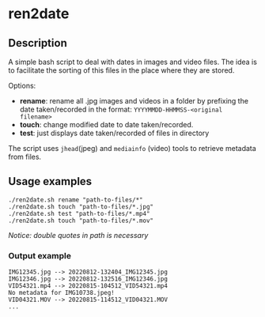 # ren2date

## Description
A simple bash script to deal with dates in images and video files. The idea is to facilitate the sorting of this files in the place where they are stored. 

Options:

- **rename**: rename all .jpg images and videos in a folder by prefixing the date taken/recorded in the format: `YYYYMMDD-HHMMSS-<original filename>`
- **touch**: change modified date to date taken/recorded.
- **test**: just displays date taken/recorded of files in directory

The script uses `jhead`(jpeg) and `mediainfo` (video) tools to retrieve metadata from files.

## Usage examples

```
./ren2date.sh rename "path-to-files/*"
./ren2date.sh touch "path-to-files/*.jpg"
./ren2date.sh test "path-to-files/*.mp4"
./ren2date.sh touch "path-to-files/*.mov"
```
*Notice: double quotes in path is necessary*


### Output example
```
IMG12345.jpg --> 20220812-132404_IMG12345.jpg
IMG12346.jpg --> 20220812-132516_IMG12346.jpg
VID54321.mp4 --> 20220815-104512_VID54321.mp4
No metadata for IMG10738.jpeg!
VID04321.MOV --> 20220815-114512_VID04321.MOV
...
```